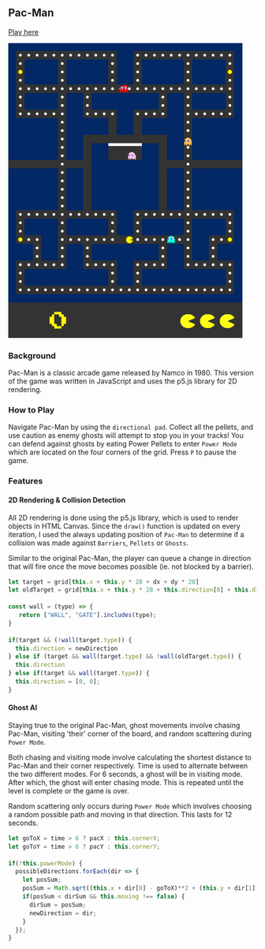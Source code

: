 ## Pac-Man

[Play here](https://ccincotti3.github.io/Pac-Man/)

![main](docs/pacman-play.png)

### Background

Pac-Man is a classic arcade game released by Namco in 1980. This version of the game was written in JavaScript and uses the p5.js library for 2D rendering.

### How to Play

Navigate Pac-Man by using the `directional pad`. Collect all the pellets, and use caution as enemy ghosts will attempt to stop you in your tracks! You can defend against ghosts by eating Power Pellets to enter `Power Mode` which are located on the four corners of the grid. Press `P` to pause the game.

### Features

#### 2D Rendering & Collision Detection
All 2D rendering is done using the p5.js library, which is used to render objects in HTML Canvas. Since the `draw()` function is updated on every iteration, I used the always updating position of `Pac-Man` to determine if a collision was made against `Barriers`, `Pellets` or `Ghosts`.

Similar to the original Pac-Man, the player can queue a change in direction that will fire once the move becomes possible (ie. not blocked by a barrier).

```javascript
let target = grid[this.x + this.y * 28 + dx + dy * 28]
let oldTarget = grid[this.x + this.y * 28 + this.direction[0] + this.direction[1] * 28]

const wall = (type) => {
   return ["WALL", "GATE"].includes(type);
}

if(target && (!wall(target.type)) {
  this.direction = newDirection
} else if (target && wall(target.type) && !wall(oldTarget.type)) {
  this.direction
} else if(target && wall(target.type)) {
  this.direction = [0, 0];
}
```

#### Ghost AI
Staying true to the original Pac-Man, ghost movements involve chasing Pac-Man, visiting 'their' corner of the board, and random scattering during `Power Mode`.

Both chasing and visiting mode involve calculating the shortest distance to Pac-Man and their corner respectively. Time is used to alternate between the two different modes. For 6 seconds, a ghost will be in visiting mode. After which, the ghost will enter chasing mode. This is repeated until the level is complete or the game is over.

Random scattering only occurs during `Power Mode` which involves choosing a random possible path and moving in that direction. This lasts for 12 seconds.

```javascript
let goToX = time > 6 ? pacX : this.cornerX;
let goToY = time > 6 ? pacY : this.cornerY;

if(!this.powerMode) {
  possibleDirections.forEach(dir => {
    let posSum;
    posSum = Math.sqrt((this.x + dir[0] - goToX)**2 + (this.y + dir[1] - goToY)**2)
    if(posSum < dirSum && this.moving !== false) {
      dirSum = posSum;
      newDirection = dir;
    }
  });
}
```
